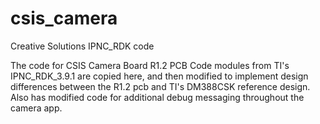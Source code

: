 # csis_camera
Creative Solutions IPNC_RDK code

The code for CSIS Camera Board R1.2 PCB
Code modules from TI's IPNC_RDK_3.9.1 are copied here, and then modified
to implement design differences between the R1.2 pcb and TI's DM388CSK reference design.
Also has modified code for additional debug messaging throughout the camera app.
